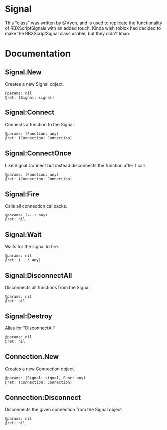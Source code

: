 # Signal
This "class" was written by @Vyon, and is used to replicate the functionality of RBXScriptSignals with an added touch.
Kinda wish roblox had decided to make the RBXScriptSignal class usable, but they didn't lmao.

# Documentation

## Signal.New
Creates a new Signal object.

	@params: nil
	@ret: (Signal: signal)

## Signal:Connect
Connects a function to the Signal.

	@params: (Function: any)
	@ret: (Connection: Connection)

## Signal:ConnectOnce
Like Signal:Connect but instead disconnects the function after 1 call.

	@params: (Function: any)
	@ret: (Connection: Connection)

## Signal:Fire
Calls all connection callbacks.

	@params: (...: any)
	@ret: nil
	
## Signal:Wait
Waits for the signal to fire.

	@params: nil
	@ret: (...: any)

## Signal:DisconnectAll
Disconnects all functions from the Signal.

	@params: nil
	@ret: nil

## Signal:Destroy
Alias for "DisconnectAll"

	@params: nil
	@ret: nil

## Connection.New
Creates a new Connection object.

	@params: (Signal: signal, Func: any)
	@ret: (Connection: Connection)

## Connection:Disconnect
Disconnects the given connection from the Signal object.

	@params: nil
	@ret: nil